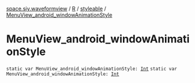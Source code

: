 [space.siy.waveformview](../../index.md) / [R](../index.md) / [styleable](index.md) / [MenuView_android_windowAnimationStyle](./-menu-view_android_window-animation-style.md)

# MenuView_android_windowAnimationStyle

`static var MenuView_android_windowAnimationStyle: `[`Int`](https://kotlinlang.org/api/latest/jvm/stdlib/kotlin/-int/index.html)
`static var MenuView_android_windowAnimationStyle: `[`Int`](https://kotlinlang.org/api/latest/jvm/stdlib/kotlin/-int/index.html)